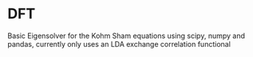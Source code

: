 # DFT
Basic Eigensolver for the Kohm Sham equations using scipy, numpy and pandas, currently only uses an LDA exchange correlation functional
